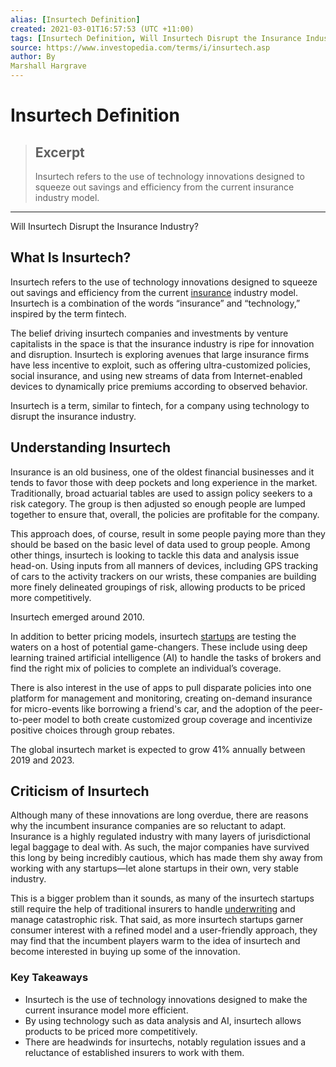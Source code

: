 ```yaml
---
alias: [Insurtech Definition]
created: 2021-03-01T16:57:53 (UTC +11:00)
tags: [Insurtech Definition, Will Insurtech Disrupt the Insurance Industry?]
source: https://www.investopedia.com/terms/i/insurtech.asp
author: By
Marshall Hargrave
---
```


# Insurtech Definition

> ## Excerpt
> Insurtech refers to the use of technology innovations designed to squeeze out savings and efficiency from the current insurance industry model.

---

Will Insurtech Disrupt the Insurance Industry?
## What Is Insurtech?

Insurtech refers to the use of technology innovations designed to squeeze out savings and efficiency from the current [insurance](https://www.investopedia.com/terms/i/insurance.asp) industry model. Insurtech is a combination of the words “insurance” and “technology,” inspired by the term fintech.

The belief driving insurtech companies and investments by venture capitalists in the space is that the insurance industry is ripe for innovation and disruption. Insurtech is exploring avenues that large insurance firms have less incentive to exploit, such as offering ultra-customized policies, social insurance, and using new streams of data from Internet-enabled devices to dynamically price premiums according to observed behavior.

Insurtech is a term, similar to fintech, for a company using technology to disrupt the insurance industry.

## Understanding Insurtech

Insurance is an old business, one of the oldest financial businesses and it tends to favor those with deep pockets and long experience in the market. Traditionally, broad actuarial tables are used to assign policy seekers to a risk category. The group is then adjusted so enough people are lumped together to ensure that, overall, the policies are profitable for the company.

This approach does, of course, result in some people paying more than they should be based on the basic level of data used to group people. Among other things, insurtech is looking to tackle this data and analysis issue head-on. Using inputs from all manners of devices, including GPS tracking of cars to the activity trackers on our wrists, these companies are building more finely delineated groupings of risk, allowing products to be priced more competitively.

Insurtech emerged around 2010.

In addition to better pricing models, insurtech [startups](https://www.investopedia.com/terms/s/startup.asp) are testing the waters on a host of potential game-changers. These include using deep learning trained artificial intelligence (AI) to handle the tasks of brokers and find the right mix of policies to complete an individual’s coverage.

There is also interest in the use of apps to pull disparate policies into one platform for management and monitoring, creating on-demand insurance for micro-events like borrowing a friend's car, and the adoption of the peer-to-peer model to both create customized group coverage and incentivize positive choices through group rebates.

The global insurtech market is expected to grow 41% annually between 2019 and 2023.

## Criticism of Insurtech

Although many of these innovations are long overdue, there are reasons why the incumbent insurance companies are so reluctant to adapt. Insurance is a highly regulated industry with many layers of jurisdictional legal baggage to deal with. As such, the major companies have survived this long by being incredibly cautious, which has made them shy away from working with any startups—let alone startups in their own, very stable industry.

This is a bigger problem than it sounds, as many of the insurtech startups still require the help of traditional insurers to handle [underwriting](https://www.investopedia.com/terms/u/underwriting.asp) and manage catastrophic risk. That said, as more insurtech startups garner consumer interest with a refined model and a user-friendly approach, they may find that the incumbent players warm to the idea of insurtech and become interested in buying up some of the innovation.

### Key Takeaways

-   Insurtech is the use of technology innovations designed to make the current insurance model more efficient.
-   By using technology such as data analysis and AI, insurtech allows products to be priced more competitively.
-   There are headwinds for insurtechs, notably regulation issues and a reluctance of established insurers to work with them.

